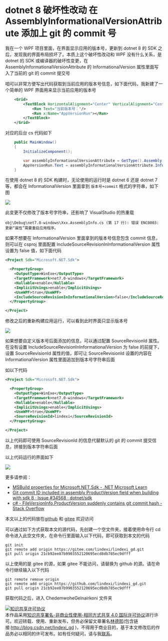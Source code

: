 
# dotnet 8 破坏性改动 在 AssemblyInformationalVersionAttribute 添加上 git 的 commit 号

我在一个 WPF 项目里面，在界面显示应用的版本号，更新到 dotnet 8 的 SDK 之后，发现我的界面布局损坏了。本质上这个破坏性改动和 WPF 没有什么关系，是 dotnet 的 SDK 或编译器的破坏性变更，在 AssemblyInformationalVersionAttribute 的 InformationalVersion 属性里面写入了当前的 git 的 commit 提交号

<!--more-->


<!-- 发布 -->
<!-- 博客 -->

咱可以非常方便写出代码获取到当前应用的版本号信息，如下面代码，我新建了一个简单的 WPF 界面用来显示当前应用的版本号

```xml
    <Grid>
        <TextBlock HorizontalAlignment="Center" VerticalAlignment="Center">
            <Run Text="当前版本号："/>
            <Run x:Name="AppVersionRun"></Run>
        </TextBlock>
    </Grid>
```

对应的后台 cs 代码如下

```csharp
    public MainWindow()
    {
        InitializeComponent();

        var assemblyInformationalVersionAttribute = GetType().Assembly.GetCustomAttributes<System.Reflection.AssemblyInformationalVersionAttribute>().First();
        AppVersionRun.Text = assemblyInformationalVersionAttribute.InformationalVersion;
    }
```

在使用 dotnet 8 的 SDK 构建时，无论使用的运行时是 dotnet 6 还是 dotnet 7 等，都会在 InformationalVersion 里面拿到 `版本号+commit` 格式的字符串，如下图

<!-- ![](image/dotnet 8 破坏性改动 在 AssemblyInformationalVersionAttribute 添加上 git 的 commit 号/dotnet 8 破坏性改动 在 AssemblyInformationalVersionAttribute 添加上 git 的 commit 号0.png) -->
![](http://image.acmx.xyz/lindexi%2F20231123202119736.jpg)

此变更不仅修改了版本号字符串，还影响了 VisualStudio 的热重载

```
obj\Debug\net7.0-windows\Xxx.AssemblyInfo.cs (第 17 行): 错误 ENC0003: 更新“属性”需要重启应用程序。
```

如果不想要在 InformationalVersion 里面拿到的版本号信息包含 commit 信息，则可以在 csproj 里面配置 IncludeSourceRevisionInInformationalVersion 属性设置为 false 值，如下面代码

```xml
<Project Sdk="Microsoft.NET.Sdk">

  <PropertyGroup>
    <OutputType>WinExe</OutputType>
    <TargetFramework>net7.0-windows</TargetFramework>
    <Nullable>enable</Nullable>
    <ImplicitUsings>enable</ImplicitUsings>
    <UseWPF>true</UseWPF>
    <IncludeSourceRevisionInInformationalVersion>false</IncludeSourceRevisionInInformationalVersion>
  </PropertyGroup>

</Project>
```

修改之后的重新构建应用运行，可以看到此时界面只显示版本号

<!-- ![](image/dotnet 8 破坏性改动 在 AssemblyInformationalVersionAttribute 添加上 git 的 commit 号/dotnet 8 破坏性改动 在 AssemblyInformationalVersionAttribute 添加上 git 的 commit 号1.png) -->
![](http://image.acmx.xyz/lindexi%2F202311232023417082.jpg)

如果想要自定义版本号后面添加的信息，可以通过配置 SourceRevisionId 属性。在没有设置 IncludeSourceRevisionInInformationalVersion 为 false 的前提下，设置 SourceRevisionId 属性的值，即可让 SourceRevisionId 设置的内容在 InformationalVersion 属性里面追加到版本号字符串后面

如以下代码

```xml
<Project Sdk="Microsoft.NET.Sdk">

  <PropertyGroup>
    <OutputType>WinExe</OutputType>
    <TargetFramework>net7.0-windows</TargetFramework>
    <Nullable>enable</Nullable>
    <ImplicitUsings>enable</ImplicitUsings>
    <UseWPF>true</UseWPF>
    <SourceRevisionId>lindexi</SourceRevisionId>
  </PropertyGroup>

</Project>
```

以上代码即可使用 SourceRevisionId 的信息代替默认的 git 的 commit 提交信息，拼接到版本字符串后面

以上代码运行的界面如下

<!-- ![](image/dotnet 8 破坏性改动 在 AssemblyInformationalVersionAttribute 添加上 git 的 commit 号/dotnet 8 破坏性改动 在 AssemblyInformationalVersionAttribute 添加上 git 的 commit 号2.png) -->

![](http://image.acmx.xyz/lindexi%2F202311232028231201.jpg)

更多请参阅：

- [MSBuild properties for Microsoft.NET.Sdk - .NET Microsoft Learn](https://learn.microsoft.com/en-us/dotnet/core/project-sdk/msbuild-props )
- [Git commit ID included in assembly ProductVersion field when building with sdk 8 · Issue #34568 · dotnet/sdk](https://github.com/dotnet/sdk/issues/34568 )
- [c# - FileVersionInfo.ProductVersion suddenly contains git commit hash - Stack Overflow](https://stackoverflow.com/questions/77050814/fileversioninfo-productversion-suddenly-contains-git-commit-hash )

本文以上的代码放在[github](https://github.com/lindexi/lindexi_gd/tree/21cb92ee87b9903552120695ecd8db785ec9dfff/ChedemwoheGelnairkoni) 和 [gitee](https://gitee.com/lindexi/lindexi_gd/tree/21cb92ee87b9903552120695ecd8db785ec9dfff/ChedemwoheGelnairkoni) 欢迎访问

可以通过如下方式获取本文的源代码，先创建一个空文件夹，接着使用命令行 cd 命令进入此空文件夹，在命令行里面输入以下代码，即可获取到本文的代码

```
git init
git remote add origin https://gitee.com/lindexi/lindexi_gd.git
git pull origin 21cb92ee87b9903552120695ecd8db785ec9dfff
```

以上使用的是 gitee 的源，如果 gitee 不能访问，请替换为 github 的源。请在命令行继续输入以下代码

```
git remote remove origin
git remote add origin https://github.com/lindexi/lindexi_gd.git
git pull origin 21cb92ee87b9903552120695ecd8db785ec9dfff
```

获取代码之后，进入 ChedemwoheGelnairkoni 文件夹




<a rel="license" href="http://creativecommons.org/licenses/by-nc-sa/4.0/"><img alt="知识共享许可协议" style="border-width:0" src="https://licensebuttons.net/l/by-nc-sa/4.0/88x31.png" /></a><br />本作品采用<a rel="license" href="http://creativecommons.org/licenses/by-nc-sa/4.0/">知识共享署名-非商业性使用-相同方式共享 4.0 国际许可协议</a>进行许可。欢迎转载、使用、重新发布，但务必保留文章署名[林德熙](http://blog.csdn.net/lindexi_gd)(包含链接:http://blog.csdn.net/lindexi_gd )，不得用于商业目的，基于本文修改后的作品务必以相同的许可发布。如有任何疑问，请与我[联系](mailto:lindexi_gd@163.com)。